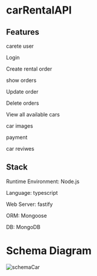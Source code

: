 # carRentalAPI

## Features

carete user

Login

Create rental order

show orders

Update order

Delete orders

View all available cars

car images

payment 

car reviwes

## Stack

Runtime Environment: Node.js

Language: typescript

Web Server: fastify

ORM: Mongoose

DB: MongoDB

# Schema Diagram

![schemaCar](https://user-images.githubusercontent.com/96131525/174675938-4d01daa7-6a36-407a-8a52-5f66a7094295.jpeg)
